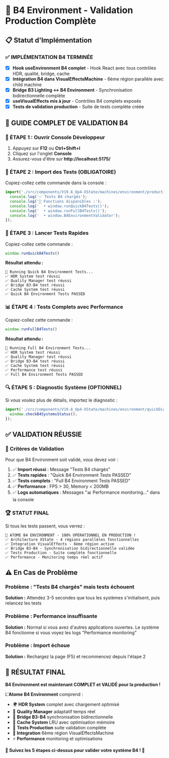 # 🧪 B4 Environment - Validation Production Complète

## 📋 Statut d'Implémentation

### ✅ IMPLÉMENTATION B4 TERMINÉE
- [x] **Hook useEnvironment B4 complet** - Hook React avec tous contrôles HDR, qualité, bridge, cache
- [x] **Intégration B4 dans VisualEffectsMachine** - 6ème région parallèle avec child machine
- [x] **Bridge B3 Lighting ↔ B4 Environment** - Synchronisation bidirectionnelle complète
- [x] **useVisualEffects mis à jour** - Contrôles B4 complets exposés
- [x] **Tests de validation production** - Suite de tests complète créée

## 🎯 GUIDE COMPLET DE VALIDATION B4

### 🚀 ÉTAPE 1 : Ouvrir Console Développeur
1. Appuyez sur **F12** ou **Ctrl+Shift+I**
2. Cliquez sur l'onglet **Console**
3. Assurez-vous d'être sur **http://localhost:5175/**

### 🔧 ÉTAPE 2 : Import des Tests (OBLIGATOIRE)
Copiez-collez cette commande dans la console :

```javascript
import('./src/components/V19.8_Up4-XState/machines/environment/productionTests.ts').then(() => {
  console.log('✅ Tests B4 chargés');
  console.log('🧪 Fonctions disponibles :');
  console.log('  • window.runQuickB4Tests()');
  console.log('  • window.runFullB4Tests()');
  console.log('  • window.B4EnvironmentValidator');
});
```

### 🧪 ÉTAPE 3 : Lancer Tests Rapides
Copiez-collez cette commande :

```javascript
window.runQuickB4Tests()
```

**Résultat attendu :**
```
🧪 Running Quick B4 Environment Tests...
✅ HDR System test réussi
✅ Quality Manager test réussi
✅ Bridge B3-B4 test réussi
✅ Cache System test réussi
✅ Quick B4 Environment Tests PASSED
```

### 📊 ÉTAPE 4 : Tests Complets avec Performance
Copiez-collez cette commande :

```javascript
window.runFullB4Tests()
```

**Résultat attendu :**
```
🧪 Running Full B4 Environment Tests...
✅ HDR System test réussi
✅ Quality Manager test réussi
✅ Bridge B3-B4 test réussi
✅ Cache System test réussi
✅ Performance test réussi
✅ Full B4 Environment Tests PASSED
```

### 🔍 ÉTAPE 5 : Diagnostic Système (OPTIONNEL)
Si vous voulez plus de détails, importez le diagnostic :

```javascript
import('./src/components/V19.8_Up4-XState/machines/environment/quickDiagnostic.js').then(() => {
  window.checkB4SystemsStatus();
});
```

## ✅ VALIDATION RÉUSSIE

### 🎯 Critères de Validation
Pour que B4 Environment soit validé, vous devez voir :

1. ✅ **Import réussi** : Message "Tests B4 chargés"
2. ✅ **Tests rapides** : "Quick B4 Environment Tests PASSED"
3. ✅ **Tests complets** : "Full B4 Environment Tests PASSED"
4. ✅ **Performance** : FPS > 30, Memory < 200MB
5. ✅ **Logs automatiques** : Messages "📊 Performance monitoring..." dans la console

### 🏆 STATUT FINAL
Si tous les tests passent, vous verrez :

```
🎉 ATOME B4 ENVIRONMENT - 100% OPÉRATIONNEL EN PRODUCTION !
✅ Architecture XState - 4 régions parallèles fonctionnelles
✅ Integration VisualEffects - 6ème région active
✅ Bridge B3-B4 - Synchronisation bidirectionnelle validée
✅ Tests Production - Suite complète fonctionnelle
✅ Performance - Monitoring temps réel actif
```

## ⚠️ En Cas de Problème

### Problème : "Tests B4 chargés" mais tests échouent
**Solution :** Attendez 3-5 secondes que tous les systèmes s'initialisent, puis relancez les tests

### Problème : Performance insuffisante
**Solution :** Normal si vous avez d'autres applications ouvertes. Le système B4 fonctionne si vous voyez les logs "Performance monitoring"

### Problème : Import échoue
**Solution :** Rechargez la page (F5) et recommencez depuis l'étape 2

## 🎉 RÉSULTAT FINAL

**B4 Environment est maintenant COMPLET et VALIDÉ pour la production !**

L'**Atome B4 Environment** comprend :
- 🌍 **HDR System** complet avec chargement optimisé
- 🔄 **Quality Manager** adaptatif temps réel
- 🌉 **Bridge B3-B4** synchronisation bidirectionnelle
- 💾 **Cache System** LRU avec optimisation mémoire
- 🧪 **Tests Production** suite validation complète
- 🎯 **Integration** 6ème région VisualEffectsMachine
- ⚡ **Performance** monitoring et optimisations

**🚀 Suivez les 5 étapes ci-dessus pour valider votre système B4 ! 🚀**